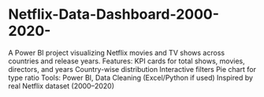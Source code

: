 # Netflix-Data-Dashboard-2000-2020-
A Power BI project visualizing Netflix movies and TV shows across countries and release years.  Features:  KPI cards for total shows, movies, directors, and years  Country-wise distribution  Interactive filters  Pie chart for type ratio  Tools: Power BI, Data Cleaning (Excel/Python if used)  Inspired by real Netflix dataset (2000–2020)
